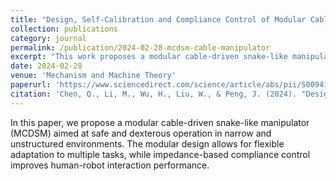 ```yaml
---
title: "Design, Self-Calibration and Compliance Control of Modular Cable-Driven Snake-Like Manipulators"
collection: publications
category: journal
permalink: /publication/2024-02-28-mcdsm-cable-manipulator
excerpt: "This work proposes a modular cable-driven snake-like manipulator (MCDSM) with self-calibration and compliance control strategies to enhance adaptability, safety, and controllability in constrained environments."
date: 2024-02-28
venue: 'Mechanism and Machine Theory'
paperurl: 'https://www.sciencedirect.com/science/article/abs/pii/S0094114X23003336'
citation: 'Chen, Q., Li, M., Wu, H., Liu, W., & Peng, J. (2024). "Design, self-calibration and compliance control of modular cable-driven snake-like manipulators." <i>Mechanism and Machine Theory</i>, 193, 105562.'
---
```


In this paper, we propose a modular cable-driven snake-like manipulator (MCDSM) aimed at safe and dexterous operation in narrow and unstructured environments. The modular design allows for flexible adaptation to multiple tasks, while impedance-based compliance control improves human-robot interaction performance.

